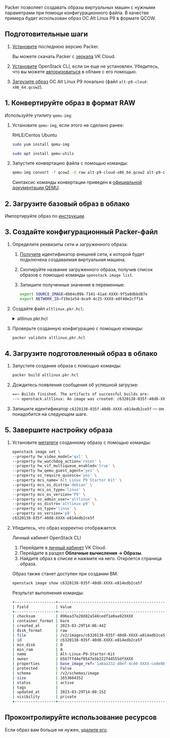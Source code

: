 Packer позволяет создавать образы виртуальных машин с нужными параметрами при помощи конфигурационного файла. В качестве примера будет использован образ ОС Alt Linux P9 в формате QCOW.

## Подготовительные шаги

1. [Установите](https://developer.hashicorp.com/packer/tutorials/docker-get-started/get-started-install-cli) последнюю версию Packer.

   <info>

   Вы можете скачать Packer с [зеркала](https://hashicorp-releases.mcs.mail.ru/packer/) VK Cloud.

   </info>

1. [Установите](../../../../base/account/project/cli/setup) OpenStack CLI, если он еще не установлен. Убедитесь, что вы можете [авторизоваться](../../../../base/account/project/cli/authorization) в облаке с его помощью.
1. [Загрузите образ](http://ftp.altlinux.org/pub/distributions/ALTLinux/p9/images/cloud/x86_64/) ОС Alt Linux P9 локально (файл `alt-p9-cloud-x86_64.qcow2`).

## 1. Конвертируйте образ в формат RAW

Используйте утилиту `qemu-img`:

1. Установите `qemu-img`, если этого не сделано ранее:

    <tabs>
    <tablist>
    <tab>RHLE/Centos</tab>
    <tab>Ubuntu</tab>
    </tablist>
    <tabpanel>

    ```bash
    sudo yum install qemu-img
    ```

    </tabpanel>
    <tabpanel>

    ```bash
    sudo apt install qemu-utils
    ```

    </tabpanel>
    </tabs>

1. Запустите конвертацию файла с помощью команды:

    ```bash
    qemu-img convert -f qcow2 -O raw alt-p9-cloud-x86_64.qcow2 alt-p9-cloud-x86_64.raw
    ```

    Синтаксис команды конвертации приведен в [официальной документации QEMU](https://www.qemu.org/docs/master/tools/qemu-img.html).

## 2. Загрузите базовый образ в облако

Импортируйте образ по [инструкции](../../instructions/vm-images/vm-images-manage#import_obraza).

## 3. Создайте конфигурационный Packer-файл

1. Определите реквизиты сети и загруженного образа:

    1. [Получите](/ru/networks/vnet/operations/manage-net#prosmotr_spiska_setey_i_podsetey_a_takzhe_informacii_o_nih) идентификатор внешней сети, к которой будет подключена создаваемая виртуальная машина.
    1. Скопируйте название загруженного образа, получив список образов с помощью команды `openstack image list`.
    1. Запишите полученные значения в переменные:

        ```bash
        export SOURCE_IMAGE=8b64c09b-7141-41ad-XXXX-9f5a8dbbd87e
        export NETWORK_ID=f19e1e54-bce9-4c25-XXXX-e0f40e2cff14
        ```

1. Создайте файл `altlinux.pkr.hcl`:

    <details>
        <summary>altlinux.pkr.hcl</summary>

      ```hcl
      variable "network_id" {
        type = string
        default = "${env("NETWORK_ID")}"
        validation {
          condition     = length(var.network_id) > 0
          error_message = <<EOF
      The NETWORK_ID environment variable must be set.
      EOF
        }
      }

      variable "source_image" {
        type = string
        default = "${env("SOURCE_IMAGE")}"
        validation {
          condition     = length(var.source_image) > 0
          error_message = <<EOF
      The SOURCE_IMAGE environment variable must be set.
      EOF
        }
      }

      source "openstack" "altlinux" {
        flavor       = "Standard-2-6"
        image_name   = "Alt-Linux-P9-Starter-Kit"
        source_image = "${var.source_image}"
        config_drive            = "true"
        networks = ["${var.network_id}"]
        security_groups = ["default", "ssh"]
        ssh_username = "altlinux"
        use_blockstorage_volume = "false"
        volume_availability_zone = "MS1"
      }

      build {
        sources = ["source.openstack.altlinux"]
        provisioner "shell" {
          execute_command = "sudo {{ .Path }}"
          inline = [
            "apt-get update",
            "apt-get install -y irqbalance bash-completion bind-utils qemu-guest-agent cloud-utils-growpart",
            "systemctl enable qemu-guest-agent"
            ]
        }
      }
      ```

      <info>

      При создании ВМ указывайте зону доступности, в которой должен быть создан диск. Подробная информация о синтаксисе конфигурационного файла в [официальной документации Packer](https://developer.hashicorp.com/packer/docs/templates/hcl_templates).

      </info>

    </details>

1. Проверьте созданную конфигурацию с помощью команды:

    ```bash
    packer validate altlinux.pkr.hcl
    ```

## 4. Загрузите подготовленный образ в облако

1. Запустите создание образа с помощью команды:

    ```bash
    packer build altlinux.pkr.hcl
    ```

1. Дождитесь появления сообщения об успешной загрузке:

    ```bash
    ==> Builds finished. The artifacts of successful builds are:
    --> openstack.altlinux: An image was created: c6320138-035f-40d8-XXXX-e814edb2ce5f
    ```

1. Запишите идентификатор `c6320138-035f-40d8-XXXX-e814edb2ce5f` — он понадобится на следующем шаге.

## 5. Завершите настройку образа

1. Установите [метатеги](../../instructions/vm-images/vm-image-metadata/) созданному образу с помощью команды:

    ```bash
    openstack image set \
    --property hw_video_model='qxl' \
    --property hw_watchdog_action='reset' \
    --property hw_vif_multiqueue_enabled='true' \
    --property hw_qemu_guest_agent='yes' \
    --property os_require_quiesce='yes' \
    --property mcs_name='Alt Linux P9 Starter Kit' \
    --property mcs_os_distro='debian' \
    --property mcs_os_type='linux' \
    --property mcs_os_version='P9' \
    --property os_admin_user='altlinux' \
    --property os_distro='altlinux-p9' \
    --property os_type='linux' \
    --property os_version='p9' \
    c6320138-035f-40d8-XXXX-e814edb2ce5f
    ```

1. Убедитесь, что образ корректно отображается.

    <tabs>
    <tablist>
    <tab>Личный кабинет</tab>
    <tab>OpenStack CLI</tab>
    </tablist>
    <tabpanel>

    1. Перейдите в [личный кабинет](https://mcs.mail.ru/app/) VK Cloud.
    1. Перейдите в раздел **Облачные вычисления → Образы**.
    1. Найдите образ в списке и нажмите на него. Откроется страница образа.

      Образ также станет доступен при создании ВМ.

    </tabpanel>
    <tabpanel>

    ```bash
    openstack image show c6320138-035f-40d8-XXXX-e814edb2ce5f
    ```

    Результат выполнения команды:

    ```bash
    +------------------+------------------------------------------------------+
    | Field            | Value                                                |
    +------------------+------------------------------------------------------+
    | checksum         | 896ea37e28d82a548cedf1e0aa92XXXX                     |
    | container_format | bare                                                 |
    | created_at       | 2023-03-29T14:06:44Z                                 |
    | disk_format      | raw                                                  |
    | file             | /v2/images/c6320138-035f-40d8-XXXX-e814edb2ce5f/file |
    | id               | c6320138-035f-40d8-XXXX-e814edb2ce5f                 |
    | min_disk         | 0                                                    |
    | min_ram          | 0                                                    |
    | name             | Alt-Linux-P9-Starter-Kit                             |
    | owner            | b5b7ffd4ef0547e5b222f44555dfXXXX                     |
    | properties       | base_image_ref='1a8aa332-d8ef-4c40-XXXX-cade8b59aea3', boot_roles='mcs_owner', direct_url='s3://user:key@h-int.icebox.q/images-b5b7ffd4ef0547e5b222f44555dfXXXX/c6320138-035f-40d8-XXXX-e814edb2ce5f', hw_qemu_guest_agent='True', hw_video_model='qxl', hw_vif_multiqueue_enabled='True', hw_watchdog_action='reset', image_location='snapshot', image_state='available', image_type='image', instance_uuid='f19e1e54-bce9-4c25-XXXX-e0f40e2cff14', is_ephemeral_root='True', locations='[{'url': 's3://user:key@h-int.icebox.q/images-b5b7ffd4ef0547e5b222f44555dfXXXX/c6320138-035f-40d8-XXXX-e814edb2ce5f', 'metadata': {}}]', mcs_name='Alt Linux P9 Starter Kit', mcs_os_distro='debian', mcs_os_type='linux', mcs_os_version='P9', os_admin_user='altlinux', os_distro='altlinux-p9', os_require_quiesce='True', os_type='linux', os_version='p9', owner_project_name='mcsXXXX', owner_specified.openstack.md5='XXXX', owner_specified.openstack.object='images/alt-p9-cloud-x86_64', owner_specified.openstack.sha256='XXXX', owner_user_name='test@vk.team', self='/v2/images/c6320138-035f-40d8-XXXX-e814edb2ce5f', store='s3', user_id='5f48556ef89444dbab8fa82669dXXXX' |
    | protected        | False                                                |
    | schema           | /v2/schemas/image                                    |
    | size             | 1653604352                                           |
    | status           | active                                               |
    | tags             |                                                      |
    | updated_at       | 2023-03-29T14:08:15Z                                 |
    | visibility       | private                                              |
    +------------------+------------------------------------------------------+
    ```

    </tabpanel>
    </tabs>

## Проконтролируйте использование ресурсов

Если образ вам больше не нужен, [удалите его](../../instructions/vm-images/vm-images-manage#udalenie_obraza).
